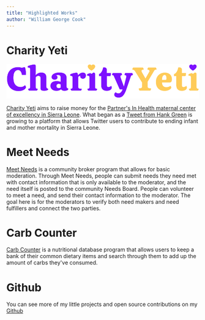 ```yaml
---
title: "Highlighted Works"
author: "William George Cook"
---
```


# Charity Yeti

![Charity Yeti](/img/logo.png "Charity Yeti logo, with 'Charity' in purple with a yellow heart dotting the 'i', and 'Yeti' in yellow with a purple heart dotting the 'i'.")

[Charity Yeti](https://github.com/wgeorgecook/charityyeti) aims to raise money for the [Partner's In Health maternal center of excellency in Sierra Leone](https://www.pih.org/maternal-center-excellence?form=hankandjohn). What began as a [Tweet from Hank Green](https://twitter.com/hankgreen/status/1186824079120011264) is growing to a platform that allows Twitter users to contribute to ending infant and mother mortality in Sierra Leone. 

# Meet Needs
[Meet Needs](https://github.com/wgeorgecook/meetneeds) is a community broker program that allows for basic moderation. Through Meet Needs, people can submit needs they need met with contact information that is only available to the moderator, and the need itself is posted to the community Needs Board. People can volunteer to meet a need, and send their contact information to the moderator. The goal here is for the moderators to verify both need makers and need fulfillers and connect the two parties. 

# Carb Counter
[Carb Counter](https://github.com/wgeorgecook/carbCounter) is a nutritional database program that allows users to keep a bank of their common dietary items and search through them to add up the amount of carbs they've consumed. 

# Github
You can see more of my little projects and open source contributions on my [Github](https://github.com/wgeorgecook)